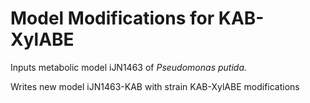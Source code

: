 # Model Modifications for KAB-XylABE 


Inputs metabolic model iJN1463 of <i>Pseudomonas putida.</i> 

Writes new model iJN1463-KAB with strain KAB-XylABE modifications

